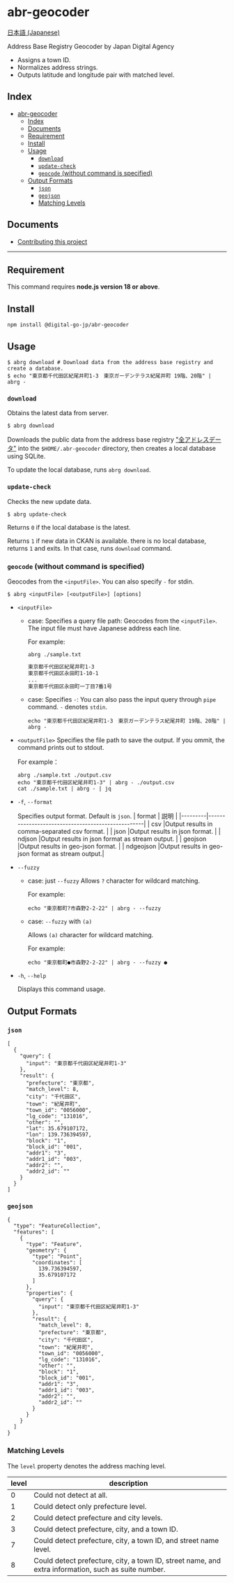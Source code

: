 # abr-geocoder

[日本語 (Japanese)](./README.ja.md)

Address Base Registry Geocoder by Japan Digital Agency
- Assigns a town ID.
- Normalizes address strings.
- Outputs latitude and longitude pair with matched level.

## Index
- [abr-geocoder](#abr-geocoder)
  - [Index](#index)
  - [Documents](#documents)
  - [Requirement](#requirement)
  - [Install](#install)
  - [Usage](#usage)
    - [`download`](#download)
    - [`update-check`](#update-check)
    - [`geocode` (without command is specified)](#geocode-without-command-is-specified)
  - [Output Formats](#output-formats)
    - [`json`](#json)
    - [`geojson`](#geojson)
    - [Matching Levels](#matching-levels)

## Documents
- [Contributing this project](docs/CONTRIBUTING.md)

-------

## Requirement

This command requires **node.js version 18 or above**.

## Install

```
npm install @digital-go-jp/abr-geocoder
```

## Usage

```
$ abrg download # Download data from the address base registry and create a database.
$ echo "東京都千代田区紀尾井町1-3　東京ガーデンテラス紀尾井町 19階、20階" | abrg -
```

### `download`

  Obtains the latest data from server.

  ```
  $ abrg download
  ```

  Downloads the public data from the address base registry ["全アドレスデータ"](https://catalog.registries.digital.go.jp/rc/dataset/ba000001) into the `$HOME/.abr-geocoder` directory,
  then creates a local database using SQLite.

  To update the local database, runs `abrg download`.

### `update-check`

  Checks the new update data.

  ```
  $ abrg update-check
  ```

  Returns `0` if the local database is the latest.

  Returns `1` if new data in CKAN is available. there is no local database, returns `1` and exits. In that case, runs `download` command.

### `geocode` (without command is specified)

Geocodes from the `<inputFile>`. 
You can also specify `-` for stdin.

```
$ abrg <inputFile> [<outputFile>] [options]
```

- `<inputFile>`
  - case: Specifies a query file path:
    Geocodes from the `<inputFile>`. The input file must have Japanese address each line.

    For example:
    ```
    abrg ./sample.txt
    ```

    ```sample.txt
    東京都千代田区紀尾井町1-3
    東京都千代田区永田町1-10-1
    ...
    東京都千代田区永田町一丁目7番1号
    ```

  - case: Specifies `-`:
    You can also pass the input query through `pipe` command. `-` denotes `stdin`.

    ```
    echo "東京都千代田区紀尾井町1-3　東京ガーデンテラス紀尾井町 19階、20階" | abrg -
    ```

- `<outputFile>`
  Specifies the file path to save the output.
  If you ommit, the command prints out to stdout.

  For example：
  ```
  abrg ./sample.txt ./output.csv
  echo "東京都千代田区紀尾井町1-3" | abrg - ./output.csv
  cat ./sample.txt | abrg - | jq
  ```

- `-f`, `--format`

  Specifies output format. Default is `json`.
  | format  | 説明                                               |
  |---------|---------------------------------------------------|
  | csv     |Output results in comma-separated csv format.      |
  | json    |Output results in json format.                     |
  | ndjson  |Output results in json format as stream output.    |
  | geojson |Output results in geo-json format.                 |
  | ndgeojson  |Output results in geo-json format as stream output.|

- `--fuzzy`

  - case: just `--fuzzy`
    Allows `?` character for wildcard matching.
    
    For example:
    ```
    echo "東京都町?市森野2-2-22" | abrg - --fuzzy
    ```

  - case: `--fuzzy` with `(a)`
  
    Allows `(a)` character for wildcard matching.

    For example:
    ```
    echo "東京都町●市森野2-2-22" | abrg - --fuzzy ●
    ```
  
- `-h`, `--help`

   Displays this command usage.

## Output Formats

### `json`

```
[
  {
    "query": {
      "input": "東京都千代田区紀尾井町1-3"
    },
    "result": {
      "prefecture": "東京都",
      "match_level": 8,
      "city": "千代田区",
      "town": "紀尾井町",
      "town_id": "0056000",
      "lg_code": "131016",
      "other": "",
      "lat": 35.679107172,
      "lon": 139.736394597,
      "block": "1",
      "block_id": "001",
      "addr1": "3",
      "addr1_id": "003",
      "addr2": "",
      "addr2_id": ""
    }
  }
]
```

### `geojson`

```
{
  "type": "FeatureCollection",
  "features": [
    {
      "type": "Feature",
      "geometry": {
        "type": "Point",
        "coordinates": [
          139.736394597,
          35.679107172
        ]
      },
      "properties": {
        "query": {
          "input": "東京都千代田区紀尾井町1-3"
        },
        "result": {
          "match_level": 8,
          "prefecture": "東京都",
          "city": "千代田区",
          "town": "紀尾井町",
          "town_id": "0056000",
          "lg_code": "131016",
          "other": "",
          "block": "1",
          "block_id": "001",
          "addr1": "3",
          "addr1_id": "003",
          "addr2": "",
          "addr2_id": ""
        }
      }
    }
  ]
}
```

### Matching Levels

The `level` property denotes the address maching level. 

| level | description |
|-------|-------------|
| 0 | Could not detect at all. |
| 1 | Could detect only prefecture level. |
| 2 | Could detect prefecture and city levels. |
| 3 | Could detect prefecture, city, and a town ID. |
| 7 | Could detect prefecture, city, a town ID, and street name level. |
| 8 | Could detect prefecture, city, a town ID, street name, and extra information, such as suite number. |
